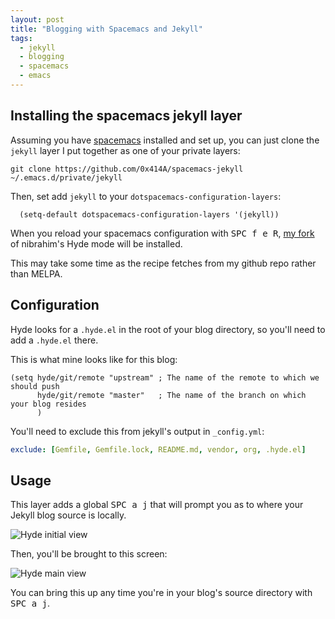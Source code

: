 ```yaml
---
layout: post
title: "Blogging with Spacemacs and Jekyll"
tags: 
  - jekyll
  - blogging
  - spacemacs
  - emacs
---
```


## Installing the spacemacs jekyll layer

Assuming you have [spacemacs](http://spacemacs.org/) installed and set up, you can just clone the `jekyll` layer I put together as one of your private layers: 

``` shell
git clone https://github.com/0x414A/spacemacs-jekyll ~/.emacs.d/private/jekyll
```

Then, set add `jekyll` to your `dotspacemacs-configuration-layers`:

``` emacs-lisp
  (setq-default dotspacemacs-configuration-layers '(jekyll))
```

When you reload your spacemacs configuration with <kbd>SPC f e R</kbd>, [my fork](https://github.com/0x414A/Hyde) of nibrahim's Hyde mode will be installed. 

This may take some time as the recipe fetches from my github repo rather than MELPA. 

## Configuration 

Hyde looks for a `.hyde.el` in the root of your blog directory, so you'll need to add a `.hyde.el` there. 

This is what mine looks like for this blog:

``` emacs-lisp
(setq hyde/git/remote "upstream" ; The name of the remote to which we should push
      hyde/git/remote "master"   ; The name of the branch on which your blog resides
      )
```

You'll need to exclude this from jekyll's output in `_config.yml`:

``` yaml
exclude: [Gemfile, Gemfile.lock, README.md, vendor, org, .hyde.el]
```

## Usage

This layer adds a global <kbd>SPC a j</kbd> that will prompt you as to where your Jekyll blog source is locally. 

![Hyde initial view](https://cloud.githubusercontent.com/assets/6130766/15062690/3a5b7d4e-1308-11e6-8db5-ab9ee74951fa.png)

Then, you'll be brought to this screen:

![Hyde main view](https://cloud.githubusercontent.com/assets/6130766/15062693/3fcc0be0-1308-11e6-94e2-f72d689bfd5f.png)

You can bring this up any time you're in your blog's source directory with <kbd>SPC a j</kbd>. 


